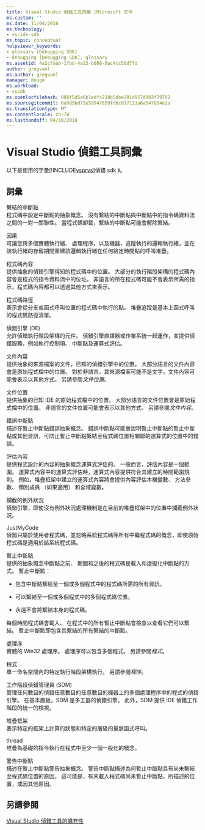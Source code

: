 ```yaml
---
title: Visual Studio 偵錯工具詞彙 |Microsoft 文件
ms.custom: ''
ms.date: 11/04/2016
ms.technology:
- vs-ide-sdk
ms.topic: conceptual
helpviewer_keywords:
- glossary [Debugging SDK]
- debugging [Debugging SDK], glossary
ms.assetid: 4a2cfaab-1fbd-4a23-bd00-9ac4cc50d7fd
author: gregvanl
ms.author: gregvanl
manager: douge
ms.workload:
- vssdk
ms.openlocfilehash: 088f5d5a6b1edfc218b5dbe291d957d903f79702
ms.sourcegitcommit: 6a9d5bd75e50947659fd6c837111a6a547884e2a
ms.translationtype: MT
ms.contentlocale: zh-TW
ms.lasthandoff: 04/16/2018
---
```

# <a name="visual-studio-debugger-glossary"></a>Visual Studio 偵錯工具詞彙
以下是使用的字彙[!INCLUDE[vsprvs](../../../code-quality/includes/vsprvs_md.md)]偵錯 sdk 》。  
  
## <a name="terms"></a>詞彙  
 繫結的中斷點  
 程式碼中設定中斷點的抽象概念。 沒有繫結的中斷點與中斷點中的指令碼資料流之間的一對一關聯性。 當程式碼卸載，繫結的中斷點可能會解除繫結。  
  
 因果  
 可讓您跨多個實體執行緒、 處理程序，以及機器，追蹤執行的邏輯執行緒，並在該執行緒的存留期間重建該邏輯執行緒在任何給定時間點的呼叫堆疊。  
  
 程式碼內容  
 提供抽象的偵錯引擎得知的程式碼中的位置。 大部分的執行階段架構的程式碼內容會是程式的指令資料流中的位址。 非語言的所在程式碼可能不會表示所需的指示，程式碼內容都可以透過其他方式來表示。  
  
 程式碼路徑  
 表示會從分支或函式呼叫位置的程式碼中執行的點。 堆疊追蹤是基本上函式呼叫的程式碼路徑清單。  
  
 偵錯引擎 (DE)  
 允許偵錯執行階段架構的元件。 偵錯引擎直譯器或作業系統一起運作，並提供偵錯服務，例如執行控制項、 中斷點及運算式評估。  
  
 文件內容  
 提供抽象的來源檔案的文件，已知的偵錯引擎中的位置。 大部分語言的文件內容會是原始程式檔中的位置。 對於非語言，其來源檔案可能不是文字，文件內容可能會表示以其他方式。 另請參閱*文件位置*。  
  
 文件位置  
 提供抽象的已知 IDE 的原始程式檔中的位置。 大部分語言的文件位置會是原始程式檔中的位置。 非語言的文件位置可能會表示以其他方式。 另請參閱*文件內容*。  
  
 錯誤中斷點  
 描述在暫止中斷點錯誤抽象概念。 錯誤中斷點可能會說明暫止中斷點的暫止中斷點或其他資訊，可防止暫止中斷點繫結至程式碼位置相關聯的運算式的位置中的錯誤。  
  
 評估內容  
 提供程式設計的內容的抽象概念運算式評估的。 一般而言，評估內容是一個範圍。 運算式內容中的運算式評估時，運算式內容提供符合其建立的時間範圍規則。 例如，堆疊框架中建立的運算式內容將會提供內容評估本機變數、 方法參數、 類別成員 （如果適用） 和全域變數。  
  
 攔截的例外狀況  
 偵錯引擎，即使沒有例外狀況處理機制是在目前的堆疊框架中的位置中攔截例外狀況。  
  
 JustMyCode  
 偵錯只屬於使用者程式碼，並忽略系統程式碼等所有中繼程式碼的概念，即使原始程式碼是適用於該系統程式碼。  
  
 暫止中斷點  
 提供的抽象概念中斷點之前、 期間和之後的程式碼是載入和虛擬化中斷點的方式。 暫止中斷點：  
  
-   包含中斷點繫結至一個或多個程式中的程式碼所需的所有資訊。  
  
-   可以繫結至一個或多個程式中的多個程式碼位置。  
  
-   永遠不會將繫結本身的程式碼。  
  
 每個時間程式碼會載入、 在程式中的所有暫止中斷點會檢查以查看它們可以繫結。 暫止中斷點即包含其繫結的所有繫結的中斷點。  
  
 處理序  
 實體的 Win32 處理序。 處理序可以包含多個程式。 另請參閱*程式*。  
  
 程式  
 單一命名空間內的特定執行階段架構執行。 另請參閱*程序*。  
  
 工作階段偵錯管理員 (SDM)  
 管理任何數目的偵錯任意數目的任意數目的機器上的多個處理程序中的程式的偵錯引擎。 在基本層級，SDM 是多工器的偵錯引擎。 此外，SDM 提供 IDE 偵錯工作階段的統一的檢視。  
  
 堆疊框架  
 表示特定的框架上計算的狀態和特定的層級的巢狀函式呼叫。  
  
 thread  
 堆疊為基礎的指令執行在程式中至少一個一般化的概念。  
  
 警告中斷點  
 描述在暫止中斷點警告抽象概念。 警告中斷點描述為何暫止中斷點具有尚未繫結至程式碼位置的原因。 這可能是，有未載入程式碼尚未暫止中斷點，所描述的位置，或因其他原因。  
  
## <a name="see-also"></a>另請參閱  
 [Visual Studio 偵錯工具的擴充性](../../../extensibility/debugger/visual-studio-debugger-extensibility.md)